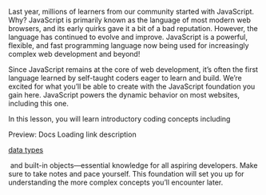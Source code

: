 

Last year, millions of learners from our community started with JavaScript. Why? JavaScript is primarily known as the language of most modern web browsers, and its early quirks gave it a bit of a bad reputation. However, the language has continued to evolve and improve. JavaScript is a powerful, flexible, and fast programming language now being used for increasingly complex web development and beyond!

Since JavaScript remains at the core of web development, it’s often the first language learned by self-taught coders eager to learn and build. We’re excited for what you’ll be able to create with the JavaScript foundation you gain here. JavaScript powers the dynamic behavior on most websites, including this one.

In this lesson, you will learn introductory coding concepts including 

Preview: Docs Loading link description

[data types](https://www.codecademy.com/resources/docs/javascript/data-types)

 and built-in objects—essential knowledge for all aspiring developers. Make sure to take notes and pace yourself. This foundation will set you up for understanding the more complex concepts you’ll encounter later.